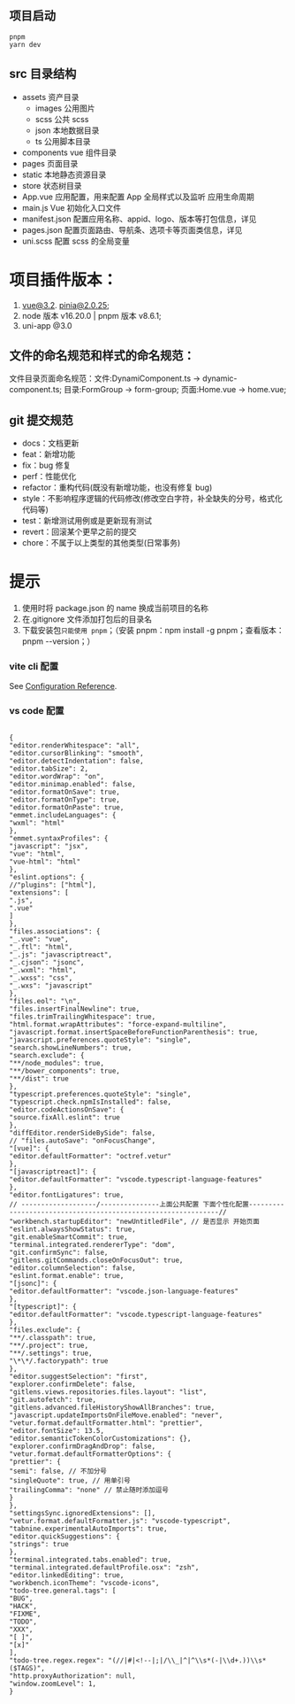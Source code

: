 ## 项目启动

```pnpm
pnpm
yarn dev
```

## src 目录结构

- assets 资产目录
  - images 公用图片
  - scss 公共 scss
  - json 本地数据目录
  - ts 公用脚本目录
- components vue 组件目录
- pages 页面目录
- static 本地静态资源目录
- store 状态树目录
- App.vue 应用配置，用来配置 App 全局样式以及监听 应用生命周期
- main.js Vue 初始化入口文件
- manifest.json 配置应用名称、appid、logo、版本等打包信息，详见
- pages.json 配置页面路由、导航条、选项卡等页面类信息，详见
- uni.scss 配置 scss 的全局变量

# 项目插件版本：

1. vue@3.2. pinia@2.0.25;
2. node 版本 v16.20.0 | pnpm 版本 v8.6.1;
3. uni-app @3.0

## 文件的命名规范和样式的命名规范：

文件目录页面命名规范：文件:DynamiComponent.ts -> dynamic-component.ts; 目录:FormGroup -> form-group; 页面:Home.vue -> home.vue;

## git 提交规范

- docs：文档更新
- feat：新增功能
- fix：bug 修复
- perf：性能优化
- refactor：重构代码(既没有新增功能，也没有修复 bug)
- style：不影响程序逻辑的代码修改(修改空白字符，补全缺失的分号，格式化代码等)
- test：新增测试用例或是更新现有测试
- revert：回滚某个更早之前的提交
- chore：不属于以上类型的其他类型(日常事务)

# 提示

1. 使用时将 package.json 的 name 换成当前项目的名称
2. 在.gitignore 文件添加打包后的目录名
3. 下载安装包`只能使用 pnpm`；（安装 pnpm：npm install -g pnpm；查看版本：pnpm --version；）

### vite cli 配置

See [Configuration Reference](https://cn.vitejs.dev/).

### vs code 配置

```

{
"editor.renderWhitespace": "all",
"editor.cursorBlinking": "smooth",
"editor.detectIndentation": false,
"editor.tabSize": 2,
"editor.wordWrap": "on",
"editor.minimap.enabled": false,
"editor.formatOnSave": true,
"editor.formatOnType": true,
"editor.formatOnPaste": true,
"emmet.includeLanguages": {
"wxml": "html"
},
"emmet.syntaxProfiles": {
"javascript": "jsx",
"vue": "html",
"vue-html": "html"
},
"eslint.options": {
//"plugins": ["html"],
"extensions": [
".js",
".vue"
]
},
"files.associations": {
"_.vue": "vue",
"_.ftl": "html",
"_.js": "javascriptreact",
"_.cjson": "jsonc",
"_.wxml": "html",
"_.wxss": "css",
"_.wxs": "javascript"
},
"files.eol": "\n",
"files.insertFinalNewline": true,
"files.trimTrailingWhitespace": true,
"html.format.wrapAttributes": "force-expand-multiline",
"javascript.format.insertSpaceBeforeFunctionParenthesis": true,
"javascript.preferences.quoteStyle": "single",
"search.showLineNumbers": true,
"search.exclude": {
"**/node_modules": true,
"**/bower_components": true,
"**/dist": true
},
"typescript.preferences.quoteStyle": "single",
"typescript.check.npmIsInstalled": false,
"editor.codeActionsOnSave": {
"source.fixAll.eslint": true
},
"diffEditor.renderSideBySide": false,
// "files.autoSave": "onFocusChange",
"[vue]": {
"editor.defaultFormatter": "octref.vetur"
},
"[javascriptreact]": {
"editor.defaultFormatter": "vscode.typescript-language-features"
},
"editor.fontLigatures": true,
// -------------------/---------------上面公共配置 下面个性化配置--------------------------------------------------------------//
"workbench.startupEditor": "newUntitledFile", // 是否显示 开始页面
"eslint.alwaysShowStatus": true,
"git.enableSmartCommit": true,
"terminal.integrated.rendererType": "dom",
"git.confirmSync": false,
"gitlens.gitCommands.closeOnFocusOut": true,
"editor.columnSelection": false,
"eslint.format.enable": true,
"[jsonc]": {
"editor.defaultFormatter": "vscode.json-language-features"
},
"[typescript]": {
"editor.defaultFormatter": "vscode.typescript-language-features"
},
"files.exclude": {
"**/.classpath": true,
"**/.project": true,
"**/.settings": true,
"\*\*/.factorypath": true
},
"editor.suggestSelection": "first",
"explorer.confirmDelete": false,
"gitlens.views.repositories.files.layout": "list",
"git.autofetch": true,
"gitlens.advanced.fileHistoryShowAllBranches": true,
"javascript.updateImportsOnFileMove.enabled": "never",
"vetur.format.defaultFormatter.html": "prettier",
"editor.fontSize": 13.5,
"editor.semanticTokenColorCustomizations": {},
"explorer.confirmDragAndDrop": false,
"vetur.format.defaultFormatterOptions": {
"prettier": {
"semi": false, // 不加分号
"singleQuote": true, // 用单引号
"trailingComma": "none" // 禁止随时添加逗号
}
},
"settingsSync.ignoredExtensions": [],
"vetur.format.defaultFormatter.js": "vscode-typescript",
"tabnine.experimentalAutoImports": true,
"editor.quickSuggestions": {
"strings": true
},
"terminal.integrated.tabs.enabled": true,
"terminal.integrated.defaultProfile.osx": "zsh",
"editor.linkedEditing": true,
"workbench.iconTheme": "vscode-icons",
"todo-tree.general.tags": [
"BUG",
"HACK",
"FIXME",
"TODO",
"XXX",
"[ ]",
"[x]"
],
"todo-tree.regex.regex": "(//|#|<!--|;|/\\_|^|^\\s*(-|\\d+.))\\s*($TAGS)",
"http.proxyAuthorization": null,
"window.zoomLevel": 1,
}

```

```

```
